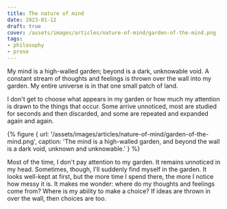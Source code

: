 ```yaml
---
title: The nature of mind
date: 2023-01-12
draft: true
cover: /assets/images/articles/nature-of-mind/garden-of-the-mind.png
tags:
- philosophy
- prose
---
```

My mind is a high-walled garden; beyond is a dark, unknowable void. A constant stream of thoughts and feelings is thrown over the wall into my garden. My entire universe is in that one small patch of land. 

I don't get to choose what appears in my garden or how much my attention is drawn to the things that occur. Some arrive unnoticed, most are studied for seconds and then discarded, and some are repeated and expanded again and again.

{% figure {
url: '/assets/images/articles/nature-of-mind/garden-of-the-mind.png',
caption: 'The mind is a high-walled garden, and beyond the wall is a dark void, unknown and unknowable.'
} %}

Most of the time, I don't pay attention to my garden. It remains unnoticed in my head. Sometimes, though, I'll suddenly find myself in the garden. It looks well-kept at first, but the more time I spend there, the more I notice how messy it is. It makes me wonder: where do my thoughts and feelings come from? Where is my ability to make a choice? If ideas are thrown in over the wall, then choices are too. 